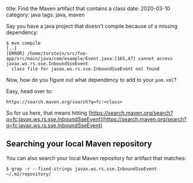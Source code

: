 title: Find the Maven artifact that contains a class
date: 2020-03-10
category: java
tags: java, maven

Say you have a java project that doesn't compile because of a missing dependency:
```text
$ mvn compile
[..]
[ERROR] /home/torstein/src/foo-app/src/main/java/com/example/Event.java:[165,47] cannot access javax.ws.rs.sse.InboundSseEvent
  class file for javax.ws.rs.sse.InboundSseEvent not found
```

Now, how do you figure out what dependency to add to your `pom.xml`?

Easy, head over to:
```
https://search.maven.org/search?q=fc:<class>
```

So for us here, that means hitting
[https://search.maven.org/search?q=fc:javax.ws.rs.sse.InboundSseEvent](https://search.maven.org/search?q=fc:javax.ws.rs.sse.InboundSseEvent)

## Searching your local Maven repository

You can also search your local Maven repository for artifact that
matches:

```text
$ grep -r --fixed-strings javax.ws.rs.sse.InboundSseEvent ~/.m2/repository/
```
